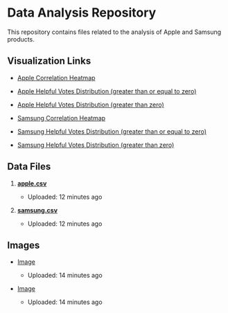 # Data Analysis Repository

This repository contains files related to the analysis of Apple and Samsung products.

## Visualization Links

- [Apple Correlation Heatmap](https://viveks-codes.github.io/Research/apple_correlation_heatmap.html)
- [Apple Helpful Votes Distribution (greater than or equal to zero)](https://viveks-codes.github.io/Research/apple_helpful_votes_distributiongezero.html)
- [Apple Helpful Votes Distribution (greater than zero)](https://viveks-codes.github.io/Research/apple_helpful_votes_distributiongzero.html)

- [Samsung Correlation Heatmap](https://viveks-codes.github.io/Research/samsung_correlation_heatmap.html)
- [Samsung Helpful Votes Distribution (greater than or equal to zero)](https://viveks-codes.github.io/Research/samsung_helpful_votes_distributiongezero.html)
- [Samsung Helpful Votes Distribution (greater than zero)](https://viveks-codes.github.io/Research/samsung_helpful_votes_distributiongzero.html)

## Data Files

1. **[apple.csv](apple.csv)**
   - Uploaded: 12 minutes ago

3. **[samsung.csv](samsung.csv)**
   - Uploaded: 12 minutes ago

## Images

- [Image](imgg.png)
   - Uploaded: 14 minutes ago
   
- [Image](img2.png)
   - Uploaded: 14 minutes ago
